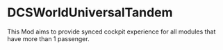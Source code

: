 # DCSWorldUniversalTandem
This Mod aims to provide synced cockpit experience for all modules that have more than 1 passenger.
